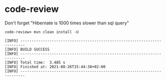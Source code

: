 # code-review

Don't forget "Hibernate is 1000 times slower than sql query"

```
code-review> mvn clean install -U

[INFO] ------------------------------------------------------------------------
[INFO] BUILD SUCCESS
[INFO] ------------------------------------------------------------------------
[INFO] Total time:  3.485 s
[INFO] Finished at: 2021-08-26T15:44:38+02:00
[INFO] ------------------------------------------------------------------------
```
